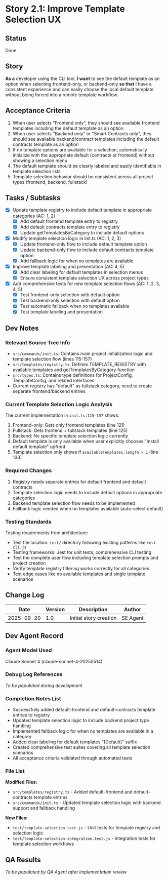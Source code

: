 # Story 2.1: Improve Template Selection UX

## Status

Done

## Story

**As a** developer using the CLI tool,
**I want** to see the default template as an option when selecting frontend-only, or backend-only
**so that** I have a consistent experience and can easily choose the local default template without being forced into a remote template workflow.

## Acceptance Criteria

1. When user selects "Frontend only", they should see available frontend templates including the default template as an option
2. When user selects "Backend only" or "Smart Contracts only", they should see available backend/contract templates including the default contracts template as an option
3. If no template options are available for a selection, automatically initialize with the appropriate default (contracts or frontend) without showing a selection menu
4. The default template should be clearly labeled and easily identifiable in template selection lists
5. Template selection behavior should be consistent across all project types (frontend, backend, fullstack)

## Tasks / Subtasks

- [x] Update template registry to include default template in appropriate categories (AC: 1, 2)
  - [x] Add default frontend template entry to registry
  - [x] Add default contracts template entry to registry
  - [x] Update getTemplatesByCategory to include default options
- [x] Modify template selection logic in init.ts (AC: 1, 2, 3)
  - [x] Update frontend-only flow to include default template option
  - [x] Update backend-only flow to include default contracts template option
  - [x] Add fallback logic for when no templates are available
- [x] Improve template labeling and presentation (AC: 4, 5)
  - [x] Add clear labeling for default templates in selection menus
  - [x] Ensure consistent template selection UX across project types
- [x] Add comprehensive tests for new template selection flows (AC: 1, 2, 3, 4, 5)
  - [x] Test frontend-only selection with default option
  - [x] Test backend-only selection with default option
  - [x] Test automatic fallback when no templates available
  - [x] Test template labeling and presentation

## Dev Notes

### Relevant Source Tree Info

- `src/commands/init.ts`: Contains main project initialization logic and template selection flow (lines 115-157)
- `src/templates/registry.ts`: Defines TEMPLATE_REGISTRY with available templates and getTemplatesByCategory function
- `src/types.ts`: Contains type definitions for ProjectConfig, TemplateConfig, and related interfaces
- Current registry has "default" as fullstack category, need to create separate frontend/backend entries

### Current Template Selection Logic Analysis

The current implementation in `init.ts:115-157` shows:

1. Frontend-only: Gets only frontend templates (line 121)
2. Fullstack: Gets frontend + fullstack templates (line 125)
3. Backend: No specific template selection logic currently
4. Default template is only available when user explicitly chooses "Install default template" upfront
5. Template selection only shows if `availableTemplates.length > 1` (line 133)

### Required Changes

1. Registry needs separate entries for default frontend and default contracts
2. Template selection logic needs to include default options in appropriate categories
3. Backend template selection flow needs to be implemented
4. Fallback logic needed when no templates available (auto-select default)

### Testing Standards

Testing requirements from architecture:

- Test file location: `test/` directory following existing patterns like `test-cli.js`
- Testing frameworks: Jest for unit tests, comprehensive CLI testing
- Test the complete user flow including template selection prompts and project creation
- Verify template registry filtering works correctly for all categories
- Test edge cases like no available templates and single template scenarios

## Change Log

| Date       | Version | Description            | Author   |
| ---------- | ------- | ---------------------- | -------- |
| 2025-09-20 | 1.0     | Initial story creation | SE Agent |

## Dev Agent Record

### Agent Model Used

Claude Sonnet 4 (claude-sonnet-4-20250514)

### Debug Log References

_To be populated during development_

### Completion Notes List

- Successfully added default-frontend and default-contracts template entries to registry
- Updated template selection logic to include backend project type handling
- Implemented fallback logic for when no templates are available in a category
- Added clear labeling for default templates "(Default)" suffix
- Created comprehensive test suites covering all template selection scenarios
- All acceptance criteria validated through automated tests

### File List

**Modified Files:**

- `src/templates/registry.ts` - Added default-frontend and default-contracts template entries
- `src/commands/init.ts` - Updated template selection logic with backend support and fallback handling

**New Files:**

- `test/template-selection.test.js` - Unit tests for template registry and selection logic
- `test/template-selection-integration.test.js` - Integration tests for template selection workflows

## QA Results

_To be populated by QA Agent after implementation review_

